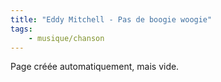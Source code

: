 ```yaml
---
title: "Eddy Mitchell - Pas de boogie woogie"
tags:
    - musique/chanson
---
```


Page créée automatiquement, mais vide.
